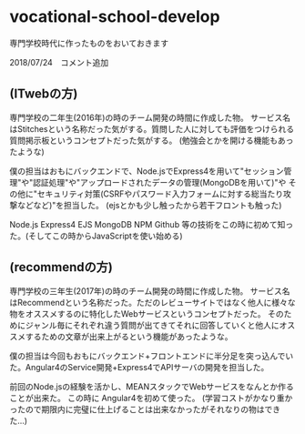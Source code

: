 # vocational-school-develop
専門学校時代に作ったものをおいておきます

2018/07/24　コメント追加 

(ITwebの方)
----------------------------------------------------------------------------------------------------------------------------------------
専門学校の二年生(2016年)の時のチーム開発の時間に作成した物。
サービス名はStitchesという名称だった気がする。質問した人に対しても評価をつけられる質問掲示板というコンセプトだった気がする。
(勉強会とかを開ける機能もあったような)

僕の担当はおもにバックエンドで、Node.jsでExpress4を用いて"セッション管理"や"認証処理"や"アップロードされたデータの管理(MongoDBを用いて)"や
その他に"セキュリティ対策(CSRFやパスワード入力フォームに対する総当たり攻撃などなど)"を担当した。
(ejsとかも少し触ったから若干フロントも触った)

Node.js Express4 EJS MongoDB NPM Github 等の技術をこの時に初めて知った。(そしてこの時からJavaScriptを使い始める)


(recommendの方)
----------------------------------------------------------------------------------------------------------------------------------------
専門学校の三年生(2017年)の時のチーム開発の時間に作成した物。
サービス名はRecommendという名称だった。ただのレビューサイトではなく他人に様々な物をオススメするのに特化したWebサービスというコンセプトだった。
そのためにジャンル毎にそれぞれ違う質問が出てきてそれに回答していくと他人にオススメするための文章が出来上がるという機能があったような。

僕の担当は今回もおもにバックエンド+フロントエンドに半分足を突っ込んでいた。Angular4のService開発+Express4でAPIサーバの開発を担当した。

前回のNode.jsの経験を活かし、MEANスタックでWebサービスをなんとか作ることが出来た。
この時に Angular4を初めて使った。
(学習コストがかなり重かったので期限内に完璧に仕上げることは出来なかったがそれなりの物はできた...)
